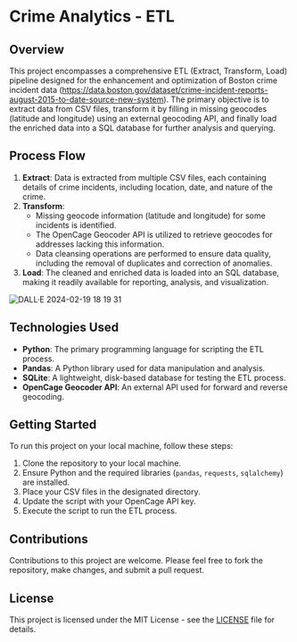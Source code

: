 # Crime Analytics - ETL

## Overview
This project encompasses a comprehensive ETL (Extract, Transform, Load) pipeline designed for the enhancement and optimization of Boston crime incident data (https://data.boston.gov/dataset/crime-incident-reports-august-2015-to-date-source-new-system). The primary objective is to extract data from CSV files, transform it by filling in missing geocodes (latitude and longitude) using an external geocoding API, and finally load the enriched data into a SQL database for further analysis and querying.

## Process Flow
1. **Extract**: Data is extracted from multiple CSV files, each containing details of crime incidents, including location, date, and nature of the crime.
2. **Transform**:
    - Missing geocode information (latitude and longitude) for some incidents is identified.
    - The OpenCage Geocoder API is utilized to retrieve geocodes for addresses lacking this information.
    - Data cleansing operations are performed to ensure data quality, including the removal of duplicates and correction of anomalies.
3. **Load**: The cleaned and enriched data is loaded into an SQL database, making it readily available for reporting, analysis, and visualization.

![DALL·E 2024-02-19 18 19 31](https://github.com/hanush14/Geocode-ETL/assets/4678423/4a87b3e9-9c13-4860-a24a-414d990adbae)

## Technologies Used
- **Python**: The primary programming language for scripting the ETL process.
- **Pandas**: A Python library used for data manipulation and analysis.
- **SQLite**: A lightweight, disk-based database for testing the ETL process.
- **OpenCage Geocoder API**: An external API used for forward and reverse geocoding.

## Getting Started
To run this project on your local machine, follow these steps:
1. Clone the repository to your local machine.
2. Ensure Python and the required libraries (`pandas`, `requests`, `sqlalchemy`) are installed.
3. Place your CSV files in the designated directory.
4. Update the script with your OpenCage API key.
5. Execute the script to run the ETL process.

## Contributions
Contributions to this project are welcome. Please feel free to fork the repository, make changes, and submit a pull request.

## License
This project is licensed under the MIT License - see the [LICENSE](LICENSE) file for details.
